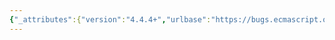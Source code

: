 ```yaml
---
{"_attributes":{"version":"4.4.4+","urlbase":"https://bugs.ecmascript.org/","maintainer":"dherman@mozilla.com"},"bug":{"bug_id":4361,"creation_ts":"2015-05-09 03:57:00 -0700","short_desc":"22.1.5.1 Indicate that CreateArrayIterator Abstract Operation is generic","delta_ts":"2015-05-21 08:43:19 -0700","product":"Draft for 7th Edition","component":"Deferred from 6th edition","version":"unspecified","rep_platform":"All","op_sys":"All","bug_status":"CONFIRMED","priority":"Normal","bug_severity":"enhancement","everconfirmed":true,"reporter":{"uid":"claude.pache","name":"Claude Pache"},"assigned_to":{"uid":"allen","name":"Allen Wirfs-Brock"},"long_desc":[{"commentid":14396,"comment_count":0,"who":{"uid":"claude.pache","name":"Claude Pache"},"bug_when":"2015-05-09 03:57:29 -0700","thetext":"It should be noted in the spec that the CreateArrayIterator Abstract Operation shall produce a working-as-intended iterator when applied to any array-like.\n\nThe use case is to rapidly know whether `Array.prototype.{entries,keys,values}` could safely be applied to things such as NodeList instances, Arguments objects, etc."},{"commentid":14438,"comment_count":1,"who":{"uid":"allen","name":"Allen Wirfs-Brock"},"bug_when":"2015-05-21 08:43:19 -0700","thetext":"It's implicit\n\nwe can consider being more explicit in Es7"}]}}
---
```

